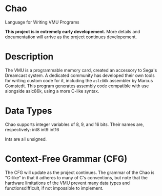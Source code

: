 # Chao
Language for Writing VMU Programs

**This project is in extremely early developement.** More details and documentation will arrive as the project continues developement.

# Description
The VMU is a programmable memory card, created an accessory to Sega's Dreamcast system. A dedicated community has developed their own tools for writing custom code for it, including the <code>aslc86k</code> assembler by Marcus Comstedt. This program generates assembly code compatible with use alongside aslc86k, using a more C-like syntax. 

# Data Types
Chao supports integer variables of 8, 9, and 16 bits. Their names are, respectively:
int8
int9
int16

Ints are all unsigned.

# Context-Free Grammar (CFG)
The CFG will update as the project continues. The grammar of the Chao is "C-like" in that it adheres to many of C's conventions, but note that the hardware limitations of the VMU prevent many data types and functionsdifficult, if not impossible to implement.
